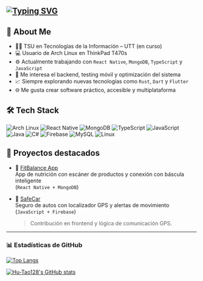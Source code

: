 [![Typing SVG](https://readme-typing-svg.demolab.com?font=Fira+Code&size=30&pause=1000&width=435&lines=Hi%2CThere.I'm+Aya%F0%9F%91%8B)](https://git.io/typing-svg)
---

## 🎯 About Me

- 🧑‍💻 TSU en Tecnologías de la Información – UTT (en curso)
- 💻 Usuario de Arch Linux en ThinkPad T470s
- ⚙️ Actualmente trabajando con `React Native`, `MongoDB`, `TypeScript` y `JavaScript`
- 🧪 Me interesa el backend, testing móvil y optimización del sistema
- 📈 Siempre explorando nuevas tecnologías como `Rust`, `Dart` y `Flutter`
- 🌐 Me gusta crear software práctico, accesible y multiplataforma

## 🛠️ Tech Stack

![Arch Linux](https://img.shields.io/badge/-ArchLinux-1793D1?style=flat&logo=arch-linux&logoColor=white)
![React Native](https://img.shields.io/badge/-ReactNative-61DAFB?style=flat&logo=react&logoColor=black)
![MongoDB](https://img.shields.io/badge/-MongoDB-47A248?style=flat&logo=mongodb&logoColor=white)
![TypeScript](https://img.shields.io/badge/-TypeScript-3178C6?style=flat&logo=typescript&logoColor=white)
![JavaScript](https://img.shields.io/badge/-JavaScript-F7DF1E?style=flat&logo=javascript&logoColor=black)
![Java](https://img.shields.io/badge/-Java-007396?style=flat&logo=java&logoColor=white)
![C#](https://img.shields.io/badge/-C%23-239120?style=flat&logo=c-sharp&logoColor=white)
![Firebase](https://img.shields.io/badge/-Firebase-FFCA28?style=flat&logo=firebase&logoColor=black)
![MySQL](https://img.shields.io/badge/-MySQL-4479A1?style=flat&logo=mysql&logoColor=white)
![Linux](https://img.shields.io/badge/-Linux-FCC624?style=flat&logo=linux&logoColor=black)

## 🚀 Proyectos destacados

- 🔎 [FitBalance App](https://github.com/Hu-Tao128/FitBalance)  
  App de nutrición con escáner de productos y conexión con báscula inteligente  
  (`React Native + MongoDB`)

- 🚗 [SafeCar](https://github.com/oscarsgg/SafeCar)  
  Seguro de autos con localizador GPS y alertas de movimiento  
  (`JavaScript + Firebase`)  
  > Contribución en frontend y lógica de comunicación GPS.

---

### 📊 Estadísticas de GitHub

[![Top Langs](https://github-readme-stats.vercel.app/api/top-langs/?username=Hu-Tao128&layout=compact&theme=radical)](https://github.com/anuraghazra/github-readme-stats)

[![Hu-Tao128's GitHub stats](https://github-readme-stats.vercel.app/api?username=Hu-Tao128&count_private=true&show_icons=true&theme=radical)](https://github.com/anuraghazra/github-readme-stats)

